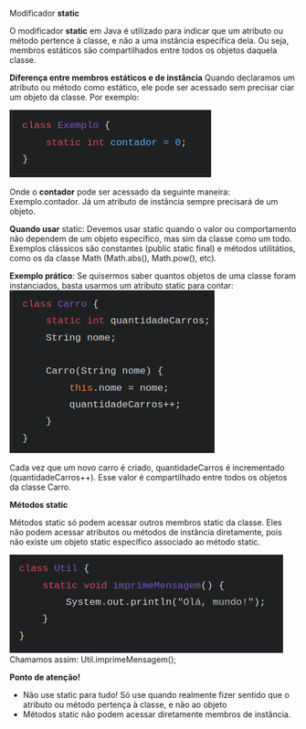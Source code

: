 Modificador __static__

O modificador __static__ em Java é utilizado para indicar que um
atributo ou método pertence à classe, e não a uma instância específica dela.
Ou seja, membros estáticos são compartilhados entre todos os objetos daquela classe.

__Diferença entre membros estáticos e de instância__
Quando declaramos um atributo ou método como estático, ele pode ser acessado
sem precisar ciar um objeto da classe. Por exemplo:

![img.png](img.png)

Onde o __contador__ pode ser acessado da seguinte maneira: Exemplo.contador.
Já um atributo de instância sempre precisará de um objeto.

__Quando usar__ static:
Devemos usar static quando o valor ou comportamento não dependem de um objeto
específico, mas sim da classe como um todo. Exemplos clássicos são constantes
(public static final) e métodos utilitátios, como os da classe Math (Math.abs(),
Math.pow(), etc).

__Exemplo prático__:
Se quisermos saber quantos objetos de uma classe foram instanciados, basta usarmos
um atributo static para contar:
![img_1.png](img_1.png)

Cada vez que um novo carro é criado, quantidadeCarros é incrementado (quantidadeCarros++).
Esse valor é compartilhado entre todos os objetos da classe Carro.

__Métodos static__

Métodos static só podem acessar outros membros static da classe. Eles não podem
acessar atributos ou métodos de instância diretamente, pois não existe um objeto
static específico associado ao método static.

![img_2.png](img_2.png)
Chamamos assim: Util.imprimeMensagem();

__Ponto de atenção!__
- Não use static para tudo! Só use quando realmente fizer sentido que o atributo
ou método pertença à classe, e não ao objeto
- Métodos static não podem acessar diretamente membros de instância.